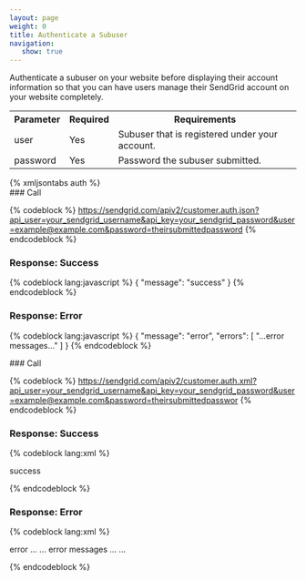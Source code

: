 ```yaml
---
layout: page
weight: 0
title: Authenticate a Subuser
navigation:
   show: true
---
```


<span>Authenticate a subuser on your website before displaying their account information so that you can have users manage their SendGrid account on your website completely.</span>

<table markdown="1" class="table table-bordered table-striped">
<tbody markdown="1">
<tr markdown="1">
<th markdown="1">
Parameter

</th>
<th markdown="1">
Required

</th>
<th markdown="1">
Requirements

</th>
</tr>
<tr markdown="1">
<td markdown="1">
user

</td>
<td markdown="1">
Yes

</td>
<td markdown="1">
Subuser that is registered under your account.

</td>
</tr>
<tr markdown="1">
<td markdown="1">
password

</td>
<td markdown="1">
Yes

</td>
<td markdown="1">
Password the subuser submitted.

</td>
</tr>
</tbody>
</table>
{% xmljsontabs auth %}

<div markdown="1" class="tab-content">
<div markdown="1" class="tab-pane active" id="auth-json">
### Call



{% codeblock %}
	https://sendgrid.com/apiv2/customer.auth.json?api_user=your_sendgrid_username&api_key=your_sendgrid_password&user=example@example.com&password=theirsubmittedpassword
	{% endcodeblock %}
	  <h3>Response: Success</h3>

{% codeblock lang:javascript %}
{
  "message": "success"
}
{% endcodeblock %}




### Response: Error




{% codeblock lang:javascript %}
{
  "message": "error",
  "errors": [
    "...error messages..."
  ]
}
{% endcodeblock %}




</div>
<div markdown="1" class="tab-pane" id="auth-xml">
### Call



{% codeblock %}
https://sendgrid.com/apiv2/customer.auth.xml?api_user=your_sendgrid_username&api_key=your_sendgrid_password&user=example@example.com&password=theirsubmittedpasswor
{% endcodeblock %}
  <h3>Response: Success</h3>
  
{% codeblock lang:xml %}
<?xml version="1.0" encoding="ISO-8859-1"?>

<result>
   <message>success</message>
</result>

{% endcodeblock %}




### Response: Error




{% codeblock lang:xml %}
<?xml version="1.0" encoding="ISO-8859-1"?>

<result>
   <message>error</message>
   <errors>
      ...
      <error>
          ... 
    error messages 
    ...
        </error>
      ...
   </errors>
</result>

{% endcodeblock %}




</div>
</div>

